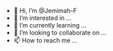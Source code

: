 - 👋 Hi, I’m @Jemimah-F
- 👀 I’m interested in ...
- 🌱 I’m currently learning ...
- 💞️ I’m looking to collaborate on ...
- 📫 How to reach me ...

<!---
Jemimah-F/Jemimah-F is a ✨ special ✨ repository because its `README.md` (this file) appears on your GitHub profile.
You can click the Preview link to take a look at your changes.
--->
